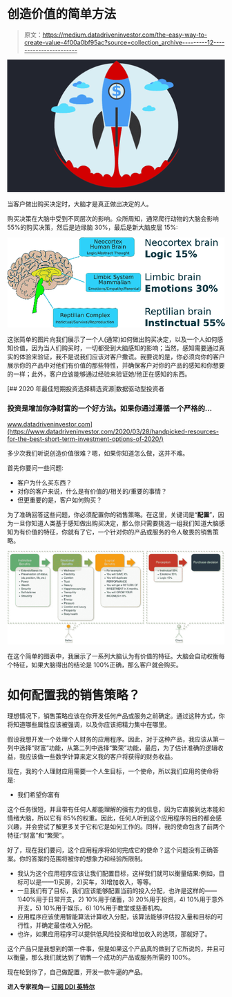 # 创造价值的简单方法

> 原文：<https://medium.datadriveninvestor.com/the-easy-way-to-create-value-4f00a0bf95ac?source=collection_archive---------12----------------------->

![](img/8a4a273929e95ea414ed978c81dbd93f.png)

当客户做出购买决定时，大脑才是真正做出决定的人。

购买决策在大脑中受到不同层次的影响。众所周知，通常爬行动物的大脑会影响 55%的购买决策，然后是边缘脑 30%，最后是新大脑皮层 15%:

![](img/bea5fd3135358b09f8956b582c9af2d6.png)

这张简单的图片向我们展示了一个人(通常)如何做出购买决定，以及一个人如何感知价值，因为当人们购买时，一切都受到大脑感知的影响；当然，感知需要通过真实的体验来验证，我不是说我们应该对客户撒谎。我要说的是，你必须向你的客户展示你的产品中对他们有价值的那些特性，并确保客户对你的产品的感知和你想要的一样；此外，客户应该能够通过经验来验证她/他正在感知的东西。

[](https://www.datadriveninvestor.com/2020/03/28/handpicked-resources-for-the-best-short-term-investment-options-of-2020/) [## 2020 年最佳短期投资选择精选资源|数据驱动型投资者

### 投资是增加你净财富的一个好方法。如果你通过遵循一个严格的…

www.datadriveninvestor.com](https://www.datadriveninvestor.com/2020/03/28/handpicked-resources-for-the-best-short-term-investment-options-of-2020/) 

多少次我们听说创造价值很难？嗯，如果你知道怎么做，这并不难。

首先你要问一些问题:

*   客户为什么买东西？
*   对你的客户来说，什么是有价值的/相关的/重要的事情？
*   但更重要的是，客户如何购买？

为了准确回答这些问题，你必须配置你的销售策略。在这里，关键词是“**配置**”，因为一旦你知道人类基于感知做出购买决定，那么你只需要挑选一组我们知道大脑感知为有价值的特征，你就有了它，一个针对你的产品或服务的令人敬畏的销售策略。

![](img/2b7fc0e205acf7a22b7c802494c6e028.png)

在这个简单的图表中，我展示了一系列大脑认为有价值的特征。大脑会自动权衡每个特征，如果大脑得出的结论是 100%正确，那么客户就会购买。

# 如何配置我的销售策略？

理想情况下，销售策略应该在你开发任何产品或服务之前确定。通过这种方式，你将知道哪些属性应该被强调，以及你应该把精力集中在哪里。

假设我想开发一个处理个人财务的应用程序。因此，对于这种产品，我应该从第一列中选择“财富”功能，从第二列中选择“繁荣”功能，最后，为了估计准确的逻辑收益，我应该做一些数学计算来定义我的客户将获得的财务收益。

现在，我的个人理财应用需要一个人生目标，一个使命，所以我们应用的使命将是:

*   我们希望你富有

这个任务很短，并且带有任何人都能理解的强有力的信息，因为它直接到达本能和情绪大脑，所以它有 85%的权重。因此，任何人听到这个应用程序的目的都会感兴趣，并会尝试了解更多关于它和它是如何工作的。同样，我的使命包含了前两个特征:“财富”和“繁荣”。

好了，现在我们要问，这个应用程序将如何完成它的使命？这个问题没有正确答案。你的答案的范围将被你的想象力和经验所限制。

*   我认为这个应用程序应该让我们配置目标，这样我们就可以衡量结果:例如，目标可以是——1)买房，2)买车，3)增加收入，等等。
*   一旦我们有了目标，我们应该能够配置当前的投入分配，也许是这样的——1)40%用于日常开支，2) 10%用于储蓄，3) 20%用于投资，4) 10%用于意外开支，5) 10%用于娱乐，6) 10%用于教堂或慈善机构。
*   应用程序应该使用智能算法计算收入分配，该算法能够评估投入量和目标的可行性，并确定最佳收入分配。
*   也许，如果应用程序可以提供低风险投资和增加收入的选项，那就好了。

这个产品只是我想到的第一件事，但是如果这个产品真的做到了它所说的，并且可以衡量，那么我们就达到了销售一个成功的产品或服务所需的 100%。

现在轮到你了，自己做配置，开发一款牛逼的产品。

**进入专家视角—** [**订阅 DDI 英特尔**](https://datadriveninvestor.com/ddi-intel)